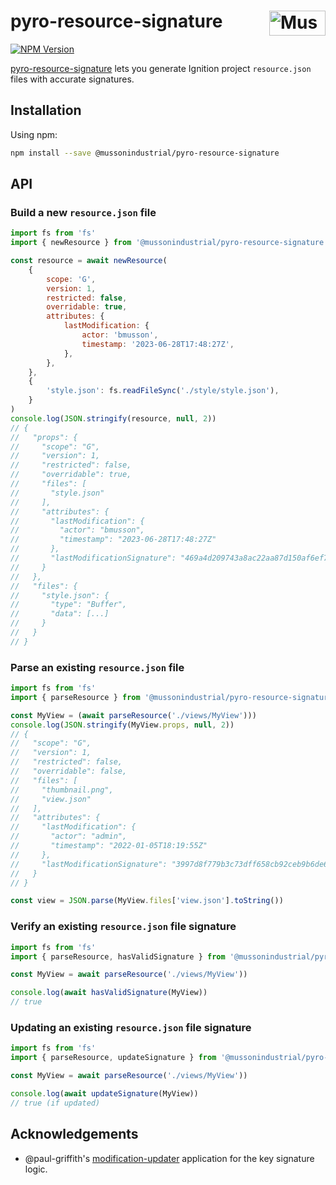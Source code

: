 # pyro-resource-signature [<img src="https://cdn.mussonindustrial.com/files/public/images/emblem.svg" alt="Musson Industrial Logo" width="90" height="40" align="right">][pyro]

[![NPM Version][npm-img]][npm-url]

[pyro-resource-signature] lets you generate Ignition project `resource.json` files with accurate signatures.

## Installation

Using npm:

```sh
npm install --save @mussonindustrial/pyro-resource-signature
```

## API

### Build a new `resource.json` file

```js
import fs from 'fs'
import { newResource } from '@mussonindustrial/pyro-resource-signature'

const resource = await newResource(
    {
        scope: 'G',
        version: 1,
        restricted: false,
        overridable: true,
        attributes: {
            lastModification: {
                actor: 'bmusson',
                timestamp: '2023-06-28T17:48:27Z',
            },
        },
    },
    {
        'style.json': fs.readFileSync('./style/style.json'),
    }
)
console.log(JSON.stringify(resource, null, 2))
// {
//   "props": {
//     "scope": "G",
//     "version": 1,
//     "restricted": false,
//     "overridable": true,
//     "files": [
//       "style.json"
//     ],
//     "attributes": {
//       "lastModification": {
//         "actor": "bmusson",
//         "timestamp": "2023-06-28T17:48:27Z"
//       },
//       "lastModificationSignature": "469a4d209743a8ac22aa87d150af6ef7b95b2818fee0ef805d13f70c6952b14c"
//     }
//   },
//   "files": {
//     "style.json": {
//       "type": "Buffer",
//       "data": [...]
//     }
//   }
// }
```

### Parse an existing `resource.json` file

```js
import fs from 'fs'
import { parseResource } from '@mussonindustrial/pyro-resource-signature'

const MyView = (await parseResource('./views/MyView')))
console.log(JSON.stringify(MyView.props, null, 2))
// {
//   "scope": "G",
//   "version": 1,
//   "restricted": false,
//   "overridable": false,
//   "files": [
//     "thumbnail.png",
//     "view.json"
//   ],
//   "attributes": {
//     "lastModification": {
//       "actor": "admin",
//       "timestamp": "2022-01-05T18:19:55Z"
//     },
//     "lastModificationSignature": "3997d8f779b3c73dff658cb92ceb9b6de64a66aad2b4e04df9f45a46824f3a3f"
//   }
// }

const view = JSON.parse(MyView.files['view.json'].toString())
```

### Verify an existing `resource.json` file signature

```js
import fs from 'fs'
import { parseResource, hasValidSignature } from '@mussonindustrial/pyro-resource-signature'

const MyView = await parseResource('./views/MyView'))

console.log(await hasValidSignature(MyView))
// true
```

### Updating an existing `resource.json` file signature

```js
import fs from 'fs'
import { parseResource, updateSignature } from '@mussonindustrial/pyro-resource-signature'

const MyView = await parseResource('./views/MyView'))

console.log(await updateSignature(MyView))
// true (if updated)
```

## Acknowledgements

-   @paul-griffith's [modification-updater] application for the key signature logic.

[npm-img]: https://img.shields.io/npm/v/@mussonindustrial/pyro-resource-signature.svg
[npm-url]: https://www.npmjs.com/package/@mussonindustrial/pyro-resource-signature
[pyro]: https://github.com/mussonindustrial/pyro
[pyro-resource-signature]: https://github.com/mussonindustrial/pyro/packages/pyro-resource-signature
[modification-updater]: https://github.com/paul-griffith/modification-updater
